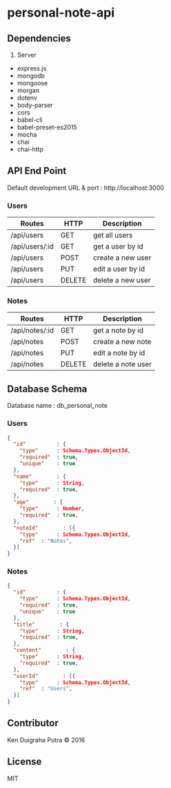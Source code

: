 # personal-note-api

## Dependencies
1. Server
* express.js
* mongodb
* mongoose
* morgan
* dotenv
* body-parser
* cors
* babel-cli
* babel-preset-es2015
* mocha
* chai
* chai-http

## API End Point
Default development URL & port : http://localhost:3000

### Users

| Routes | HTTP | Description |
|--------|------|-------------|
| /api/users | GET | get all users |
| /api/users/:id | GET | get a user by id |
| /api/users | POST | create a new user |
| /api/users | PUT | edit a user by id |
| /api/users | DELETE | delete a new user |

### Notes

| Routes | HTTP | Description |
|--------|------|-------------|
| /api/notes/:id | GET | get a note by id |
| /api/notes | POST | create a new note |
| /api/notes | PUT | edit a note by id |
| /api/notes | DELETE | delete a note user |

## Database Schema
Database name : db_personal_note
### Users
```JSON
{
  "id"          : {
    "type"      : Schema.Types.ObjectId,
    "required"  : true,
    "unique"    : true
  },
  "name"        : {
    "type"      : String,
    "required"  : true,
  },
  "age"        : {
    "type"      : Number,
    "required"  : true,
  },
  "noteId"        : [{
    "type"      : Schema.Types.ObjectId,
    "ref"  : "Notes",
  }]
}
```
### Notes
```JSON
{
  "id"          : {
    "type"      : Schema.Types.ObjectId,
    "required"  : true,
    "unique"    : true
  },
  "title"        : {
    "type"      : String,
    "required"  : true,
  },
  "content"        : {
    "type"      : String,
    "required"  : true,
  },
  "userId"        : [{
    "type"      : Schema.Types.ObjectId,
    "ref"  : "Users",
  }]
}
```

## Contributor
Ken Duigraha Putra &copy; 2016

## License
MIT
